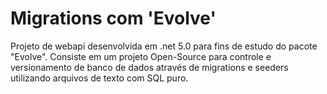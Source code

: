 # Migrations com 'Evolve'

Projeto de webapi desenvolvida em .net 5.0 para fins de estudo do pacote "Evolve". Consiste em um projeto Open-Source para controle e versionamento de banco de dados através de migrations e seeders utilizando arquivos de texto com SQL puro.
